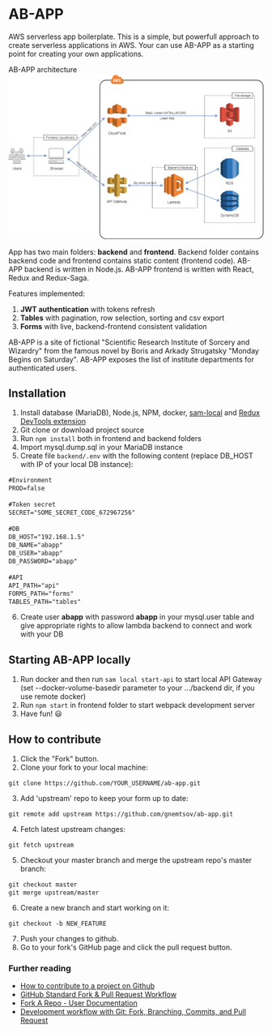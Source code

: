 # AB-APP
AWS serverless app boilerplate.
This is a simple, but powerfull approach to create serverless applications in AWS. Your can use AB-APP as a starting point for creating your own applications.

AB-APP architecture
![AB-APP architecture](architecture.png)

App has two main folders: **backend** and **frontend**. Backend folder contains backend code and frontend contains static content (frontend code). AB-APP backend is written in Node.js. AB-APP frontend is written with React, Redux and Redux-Saga.

Features implemented:
1. **JWT authentication** with tokens refresh
2. **Tables** with pagination, row selection, sorting and csv export
3. **Forms** with live, backend-frontend consistent validation

AB-APP is a site of fictional "Scientific Research Institute of Sorcery and Wizardry" from the famous novel by Boris and Arkady Strugatsky "Monday Begins on Saturday". AB-APP exposes the list of institute departments for authenticated users.

## Installation
1. Install database (MariaDB), Node.js, NPM, docker, [sam-local](https://github.com/awslabs/aws-sam-local) and [Redux DevTools extension](https://github.com/zalmoxisus/redux-devtools-extension)
2. Git clone or download project source
3. Run `npm install` both in frontend and backend folders
4. Import mysql.dump.sql in your MariaDB instance
5. Create file `backend/.env` with the following content (replace DB_HOST with IP of your local DB instance):
```
#Environment
PROD=false

#Token secret
SECRET="SOME_SECRET_CODE_672967256"

#DB
DB_HOST="192.168.1.5"
DB_NAME="abapp"
DB_USER="abapp"
DB_PASSWORD="abapp"

#API
API_PATH="api"
FORMS_PATH="forms"
TABLES_PATH="tables"

```
6. Create user **abapp** with password **abapp** in your mysql.user table and give appropriate rights to allow lambda backend to connect and work with your DB

## Starting AB-APP locally
1. Run docker and then run `sam local start-api` to start local API Gateway (set --docker-volume-basedir parameter to your .../backend dir, if you use remote docker)
2. Run `npm start` in frontend folder to start webpack development server
3. Have fun! :smiley:

## How to contribute
1. Click the "Fork" button.
2. Clone your fork to your local machine:
```shell
git clone https://github.com/YOUR_USERNAME/ab-app.git
```
3. Add 'upstream' repo to keep your form up to date:
```shell
git remote add upstream https://github.com/gnemtsov/ab-app.git
```
4. Fetch latest upstream changes:
```shell
git fetch upstream
```
5. Checkout your master branch and merge the upstream repo's master branch:
```shell
git checkout master
git merge upstream/master
```
6. Create a new branch and start working on it:
```shell
git checkout -b NEW_FEATURE
```
7. Push your changes to github.
8. Go to your fork's GitHub page and click the pull request button.

### Further reading
* [How to contribute to a project on Github](https://gist.github.com/MarcDiethelm/7303312)
* [GitHub Standard Fork & Pull Request Workflow](https://gist.github.com/Chaser324/ce0505fbed06b947d962)
* [Fork A Repo - User Documentation](https://help.github.com/articles/fork-a-repo/)
* [Development workflow with Git: Fork, Branching, Commits, and Pull Request](https://github.com/sevntu-checkstyle/sevntu.checkstyle/wiki/Development-workflow-with-Git:-Fork,-Branching,-Commits,-and-Pull-Request)

